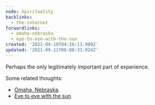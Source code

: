 ```yaml
---
node: Spirituality
backlinks:
  - the-internet
forwardlinks:
  - omaha-nebraska
  - eye-to-eye-with-the-sun
created: '2021-09-10T04:26:11.989Z'
updated: '2021-09-11T08:08:31.024Z'
---
```


Perhaps the only legitimately important part of experience. 

Some related thoughts:

- [Omaha, Nebraska](omaha-nebraska.md).
- [Eye to eye with the sun](eye-to-eye-with-the-sun.md)
